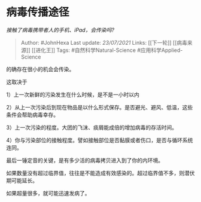 # 病毒传播途径
*接触了病毒携带者人的手机、iPad，会传染吗?*

> Author: #JohnHexa
Last update: *23/07/2021* 
Links: [[下一轮]] [[病毒来源]] [[进化王]]
Tags: #自然科学Natural-Science 
  #应用科学Applied-Science

 
的确存在很小的机会会传染。

这取决于

1）上一次新鲜的污染发生在什么时候，是不是一小时以内

2）从上一次污染后到现在物品是以什么形式保存。是否避光、避风、低温，这些条件会帮助病毒幸存。

3）上一次污染的程度。大团的飞沫、痰屑能成倍的增加病毒的存活时间。

4）你与污染部位的接触程度。譬如接触部位是否黏膜或者伤口，是否与循环系统连同。

最后一锤定音的关键，是有多少活的病毒拷贝进入到了你的内环境。

如果数量没有超过临界值，往往是不能造成有效感染的。超过临界值不多，则潜伏期可能延长。

如果超量很多，就可能迅速发病了。



